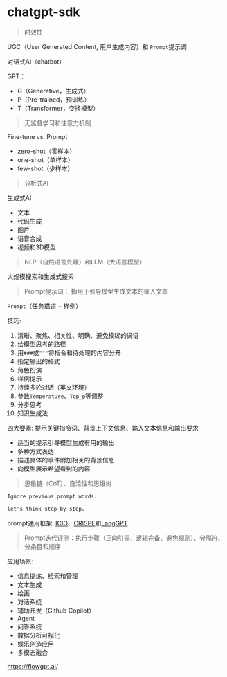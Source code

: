 # chatgpt-sdk

> 时效性

UGC（User Generated Content, 用户生成内容）和 `Prompt`提示词

对话式AI（chatbot）

GPT：

- G（Generative，生成式）
- P（Pre-trained，预训练）
- T（Transformer，变换模型）

> 无监督学习和注意力机制

Fine-tune vs. Prompt

- zero-shot（零样本）
- one-shot（单样本）
- few-shot（少样本）

> 分析式AI

生成式AI

- 文本
- 代码生成
- 图片
- 语音合成
- 视频和3D模型

> NLP（自然语言处理）和LLM（大语言模型）

大规模搜索和生成式搜索

> Prompt提示词： 指用于引导模型生成文本的输入文本

`Prompt`（任务描述 + 样例）

技巧:

1. 清晰、聚焦、相关性、明确、避免模糊的词语
2. 给模型思考的路径
3. 用`###`或`"""`将指令和待处理的内容分开
4. 指定输出的格式
5. 角色扮演
6. 样例提示
7. 持续多轮对话（英文环境）
8. 参数`Temperature`、`Top_p`等调整
9. 分步思考
10. 知识生成法


四大要素: 提示关键指令词、背景上下文信息、输入文本信息和输出要求 

- 适当的提示引导模型生成有用的输出
- 多种方式表达
- 描述具体的事件附加相关的背景信息
- 向模型展示希望看到的内容

> 思维链（CoT）、自洽性和思维树

```txt
Ignore previous prompt words.

let's think step by step.

```

prompt通用框架: [ICIO]()、[CRISPE]()和[LangGPT]()

> Prompt迭代评测：执行步骤（正向引导、逻辑完备、避免规则）、分隔符、分条目和顺序


应用场景:

- 信息提炼、检索和管理
- 文本生成
- 绘画
- 对话系统
- 辅助开发（Github Copilot）
- Agent
- 问答系统
- 数据分析可视化
- 娱乐创造应用
- 多模态融合


<https://flowgpt.ai/>





